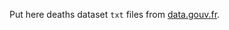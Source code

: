 Put here deaths dataset `txt` files from [data.gouv.fr](https://www.data.gouv.fr/fr/datasets/fichier-des-personnes-decedees).
